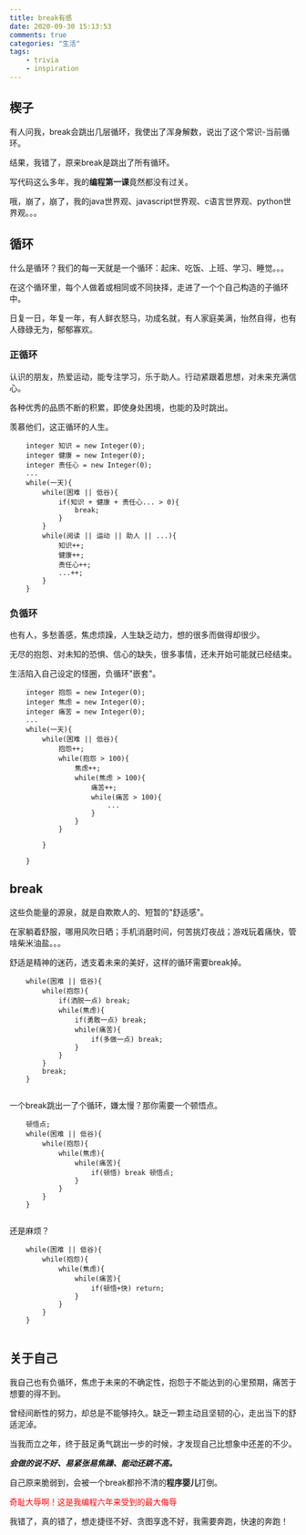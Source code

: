 ```yaml
---
title: break有感
date: 2020-09-30 15:13:53
comments: true
categories: "生活"
tags:
	- trivia
	- inspiration
---
```


## 楔子
有人问我，break会跳出几层循环，我使出了浑身解数，说出了这个常识-当前循环。

结果，我错了，原来break是跳出了所有循环。

写代码这么多年，我的**编程第一课**竟然都没有过关。

哦，崩了，崩了，我的java世界观、javascript世界观、c语言世界观、python世界观。。。

## 循环

什么是循环？我们的每一天就是一个循环：起床、吃饭、上班、学习、睡觉。。。

在这个循环里，每个人做着或相同或不同抉择，走进了一个个自己构造的子循环中。

日复一日，年复一年，有人鲜衣怒马，功成名就，有人家庭美满，怡然自得，也有人碌碌无为，郁郁寡欢。
<!--more-->
### 正循环
认识的朋友，热爱运动，能专注学习，乐于助人。行动紧跟着思想，对未来充满信心。

各种优秀的品质不断的积累，即使身处困境，也能的及时跳出。

羡慕他们，这正循环的人生。

```
    integer 知识 = new Integer(0);
    integer 健康 = new Integer(0);
    integer 责任心 = new Integer(0);
    ...
    while(一天){
        while(困难 || 低谷){
            if(知识 + 健康 + 责任心... > 0){
                break;
            }
        }        
        while(阅读 || 运动 || 助人 || ...){
            知识++;
            健康++;
            责任心++;
            ...++;
        }
    }
```

### 负循环
也有人，多愁善感，焦虑烦躁，人生缺乏动力，想的很多而做得却很少。

无尽的抱怨、对未知的恐惧、信心的缺失，很多事情，还未开始可能就已经结束。

生活陷入自己设定的怪圈，负循环"嵌套"。

```
    integer 抱怨 = new Integer(0);
    integer 焦虑 = new Integer(0);
    integer 痛苦 = new Integer(0);
    ...
    while(一天){
        while(困难 || 低谷){
            抱怨++;
            while(抱怨 > 100){
                焦虑++;
                while(焦虑 > 100){
                    痛苦++;
                    while(痛苦 > 100){
                        ...
                    }
                }
            }
            
        }
                
    }
```

## break

这些负能量的源泉，就是自欺欺人的、短暂的"舒适感"。

在家躺着舒服，哪用风吹日晒；手机消磨时间，何苦挑灯夜战；游戏玩着痛快，管啥柴米油盐。。。

舒适是精神的迷药，透支着未来的美好，这样的循环需要break掉。

```
    while(困难 || 低谷){
        while(抱怨){
            if(洒脱一点) break;
            while(焦虑){
                if(勇敢一点) break;
                while(痛苦){
                    if(多做一点) break;
                }
            }
        }
        break;
    }                
    
```

一个break跳出一了个循环，嫌太慢？那你需要一个顿悟点。

```
    顿悟点;
    while(困难 || 低谷){
        while(抱怨){
            while(焦虑){
                while(痛苦){
                    if(顿悟) break 顿悟点;
                }
            }
        }
    }                
    
```

还是麻烦？

```
    while(困难 || 低谷){
        while(抱怨){
            while(焦虑){
                while(痛苦){
                    if(顿悟+快) return;
                }
            }
        }
    }                
   
```

## 关于自己

我自己也有负循环，焦虑于未来的不确定性，抱怨于不能达到的心里预期，痛苦于想要的得不到。

曾经间断性的努力，却总是不能够持久。缺乏一颗主动且坚韧的心，走出当下的舒适泥淖。

当我而立之年，终于鼓足勇气跳出一步的时候，才发现自己比想象中还差的不少。

***会做的说不好、易紧张易焦躁、能动还跳不高。***

自己原来脆弱到，会被一个break都拎不清的**程序婴儿**打倒。

<font color='red'>奇耻大辱啊！这是我编程六年来受到的最大侮辱</font>

我错了，真的错了，想走捷径不好、贪图享逸不好，我需要奔跑，快速的奔跑！



